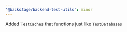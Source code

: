 ```yaml
---
'@backstage/backend-test-utils': minor
---
```


Added `TestCaches` that functions just like `TestDatabases`
